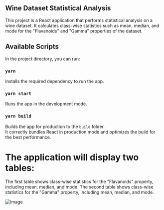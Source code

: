 ## Wine Dataset Statistical Analysis

This project is a React application that performs statistical analysis on a wine dataset. It calculates class-wise statistics such as mean, median, and mode for the "Flavanoids" and "Gamma" properties of the dataset.


## Available Scripts

In the project directory, you can run:
### `yarn `

Installs the required dependency to run the app.

### `yarn start`

Runs the app in the development mode.

### `yarn build`

Builds the app for production to the `build` folder.\
It correctly bundles React in production mode and optimizes the build for the best performance.

# The application will display two tables:

The first table shows class-wise statistics for the "Flavanoids" property, including mean, median, and mode.
The second table shows class-wise statistics for the "Gamma" property, including mean, median, and mode.


![image](https://github.com/Az1m04/manufac_assignment/assets/42888008/c76c3525-5b74-4383-b604-8c27cf660265)




